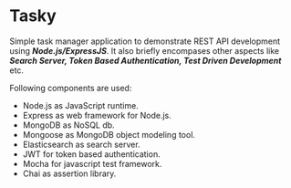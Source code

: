 # Tasky
Simple task manager application to demonstrate REST API development using ***Node.js/ExpressJS***. It also briefly encompases other aspects like ***Search Server, Token Based Authentication, Test Driven Development*** etc.

Following components are used:
- Node.js as JavaScript runtime.
- Express as web framework for Node.js.
- MongoDB as NoSQL db.
- Mongoose as MongoDB object modeling tool.
- Elasticsearch as search server.
- JWT for token based authentication.
- Mocha for javascript test framework.
- Chai as assertion library.
